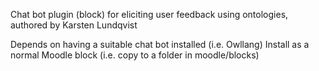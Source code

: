 Chat bot plugin (block) for eliciting user feedback using ontologies, authored by Karsten Lundqvist


Depends on having a suitable chat bot installed (i.e. Owllang)
Install as a normal Moodle block (i.e. copy to a folder in moodle/blocks)